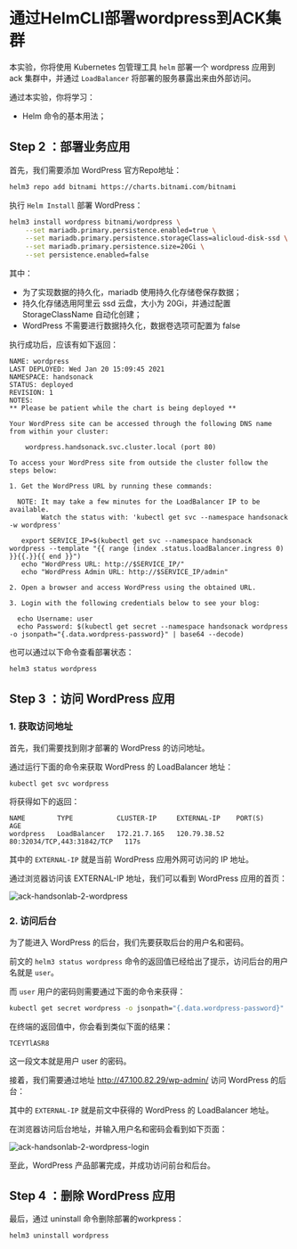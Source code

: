# 通过HelmCLI部署wordpress到ACK集群


<!--more-->

本实验，你将使用 Kubernetes 包管理工具 `helm` 部署一个 wordpress 应用到 ack 集群中，并通过 `LoadBalancer` 将部署的服务暴露出来由外部访问。

通过本实验，你将学习：

- Helm 命令的基本用法；

## Step 2 ：部署业务应用

首先，我们需要添加 WordPress 官方Repo地址：

```bash
helm3 repo add bitnami https://charts.bitnami.com/bitnami
```

执行 `Helm Install` 部署 WordPress：

```bash
helm3 install wordpress bitnami/wordpress \
    --set mariadb.primary.persistence.enabled=true \
    --set mariadb.primary.persistence.storageClass=alicloud-disk-ssd \
    --set mariadb.primary.persistence.size=20Gi \
    --set persistence.enabled=false
```

其中：

- 为了实现数据的持久化，mariadb 使用持久化存储卷保存数据；
- 持久化存储选用阿里云 ssd 云盘，大小为 20Gi，并通过配置 StorageClassName 自动化创建；
- WordPress 不需要进行数据持久化，数据卷选项可配置为 false

执行成功后，应该有如下返回：

```console
NAME: wordpress
LAST DEPLOYED: Wed Jan 20 15:09:45 2021
NAMESPACE: handsonack
STATUS: deployed
REVISION: 1
NOTES:
** Please be patient while the chart is being deployed **

Your WordPress site can be accessed through the following DNS name from within your cluster:

    wordpress.handsonack.svc.cluster.local (port 80)

To access your WordPress site from outside the cluster follow the steps below:

1. Get the WordPress URL by running these commands:

  NOTE: It may take a few minutes for the LoadBalancer IP to be available.
        Watch the status with: 'kubectl get svc --namespace handsonack -w wordpress'

   export SERVICE_IP=$(kubectl get svc --namespace handsonack wordpress --template "{{ range (index .status.loadBalancer.ingress 0) }}{{.}}{{ end }}")
   echo "WordPress URL: http://$SERVICE_IP/"
   echo "WordPress Admin URL: http://$SERVICE_IP/admin"

2. Open a browser and access WordPress using the obtained URL.

3. Login with the following credentials below to see your blog:

  echo Username: user
  echo Password: $(kubectl get secret --namespace handsonack wordpress -o jsonpath="{.data.wordpress-password}" | base64 --decode)
```

也可以通过以下命令查看部署状态：

```bash
helm3 status wordpress
```

## Step 3 ：访问 WordPress 应用

### 1. 获取访问地址

首先，我们需要找到刚才部署的 WordPress 的访问地址。

通过运行下面的命令来获取 WordPress 的 LoadBalancer 地址：

```bash
kubectl get svc wordpress
```

将获得如下的返回：

```console
NAME        TYPE           CLUSTER-IP     EXTERNAL-IP    PORT(S)                      AGE
wordpress   LoadBalancer   172.21.7.165   120.79.38.52   80:32034/TCP,443:31842/TCP   117s
```

其中的 `EXTERNAL-IP` 就是当前 WordPress 应用外网可访问的 IP 地址。

通过浏览器访问该 EXTERNAL-IP 地址，我们可以看到 WordPress 应用的首页：

![ack-handsonlab-2-wordpress](/k8s_images/O1CN01GQeUrJ1rPNjbFqQbB_!!6000000005623-2-tps-2488-1186.png)

### 2. 访问后台

为了能进入 WordPress 的后台，我们先要获取后台的用户名和密码。

前文的 `helm3 status wordpress` 命令的返回值已经给出了提示，访问后台的用户名就是 `user`。

而 `user` 用户的密码则需要通过下面的命令来获得：

```bash
kubectl get secret wordpress -o jsonpath="{.data.wordpress-password}" | base64 --decode
```

在终端的返回值中，你会看到类似下面的结果：

```console
TCEYTlASR8
```

这一段文本就是用户 user 的密码。

接着，我们需要通过地址 http://47.100.82.29/wp-admin/ 访问 WordPress 的后台：

其中的 `EXTERNAL-IP` 就是前文中获得的 WordPress 的 LoadBalancer 地址。

在浏览器访问后台地址，并输入用户名和密码会看到如下页面：

![ack-handsonlab-2-wordpress-login](/k8s_images/O1CN01tfzWEO22AEPGviYUY_!!6000000007079-2-tps-2852-1628.png)

至此，WordPress 产品部署完成，并成功访问前台和后台。

## Step 4 ：删除 WordPress 应用

最后，通过 uninstall 命令删除部署的workpress：

```bash
helm3 uninstall wordpress
```

